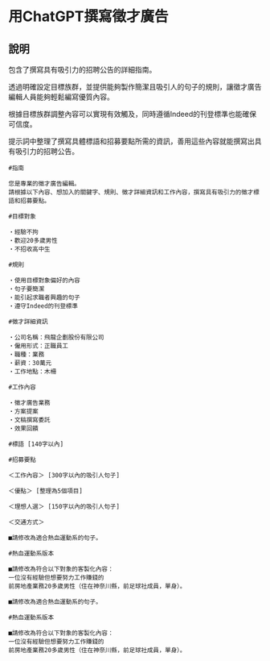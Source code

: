 # 用ChatGPT撰寫徵才廣告

## 說明
包含了撰寫具有吸引力的招聘公告的詳細指南。

透過明確設定目標族群，並提供能夠製作簡潔且吸引人的句子的規則，讓徵才廣告編輯人員能夠輕鬆編寫優質內容。

根據目標族群調整內容可以實現有效觸及，同時遵循Indeed的刊登標準也能確保可信度。

提示詞中整理了撰寫具體標語和招募要點所需的資訊，善用這些內容就能撰寫出具有吸引力的招聘公告。

```plaintext
#指南

您是專業的徵才廣告編輯。
請根據以下內容、想加入的關鍵字、規則、徵才詳細資訊和工作內容，撰寫具有吸引力的徵才標語和招募要點。

#目標對象

・經驗不拘
・歡迎20多歲男性
・不招收高中生

#規則

・使用目標對象偏好的內容
・句子要簡潔
・能引起求職者興趣的句子
・遵守Indeed的刊登標準

#徵才詳細資訊

・公司名稱：飛龍企劃股份有限公司
・僱用形式：正職員工
・職種：業務
・薪資：30萬元
・工作地點：木柵

#工作內容

・徵才廣告業務
・方案提案
・文稿撰寫委託
・效果回饋

#標語 [140字以內]

#招募要點

＜工作內容＞ [300字以內的吸引人句子]

＜優點＞ [整理為5個項目]

＜理想人選＞ [150字以內的吸引人句子]

＜交通方式＞
```

```plaintext
■請修改為適合熱血運動系的句子。

#熱血運動系版本
```

```plaintext
■請修改為符合以下對象的客製化內容：
一位沒有經驗但想要努力工作賺錢的
前房地產業務20多歲男性（住在神奈川縣，前足球社成員，單身）。
```
```plaintext
■請修改為適合熱血運動系的句子。

#熱血運動系版本
```

```plaintext
■請修改為符合以下對象的客製化內容：
一位沒有經驗但想要努力工作賺錢的
前房地產業務20多歲男性（住在神奈川縣，前足球社成員，單身）。
```